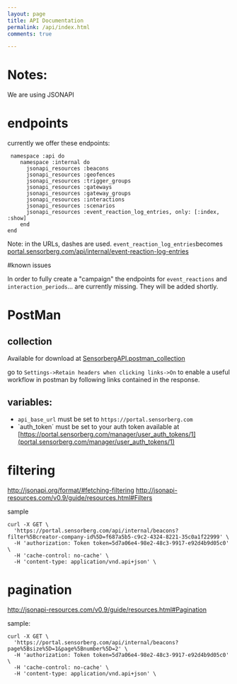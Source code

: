 ```yaml
---
layout: page
title: API Documentation
permalink: /api/index.html
comments: true

---
```


# Notes:
We are using JSONAPI

# endpoints

currently we offer these endpoints:

```
 namespace :api do
    namespace :internal do
      jsonapi_resources :beacons
      jsonapi_resources :geofences
      jsonapi_resources :trigger_groups
      jsonapi_resources :gateways
      jsonapi_resources :gateway_groups
      jsonapi_resources :interactions
      jsonapi_resources :scenarios
      jsonapi_resources :event_reaction_log_entries, only: [:index, :show]
    end
end
```

Note: in the URLs, dashes are used. `event_reaction_log_entries`becomes [portal.sensorberg.com/api/internal/event-reaction-log-entries](https://portal.sensorberg.com/api/internal/event-reaction-log-entries)

#known issues

In order to fully create a "campaign" the endpoints for `event_reactions` and `interaction_periods`... are currently missing. They will be added shortly.

# PostMan 

## collection
Available for download at [SensorbergAPI.postman_collection](SensorbergAPI.postman_collection)

go to `Settings->Retain headers when clicking links->On` to enable a useful workflow in postman by following links contained in the response.

## variables:
* `api_base_url` must be set to `https://portal.sensorberg.com`
* `auth_token´ must be set to your auth token available at [https://portal.sensorberg.com/manager/user_auth_tokens/1](portal.sensorberg.com/manager/user_auth_tokens/1)

# filtering
http://jsonapi.org/format/#fetching-filtering
http://jsonapi-resources.com/v0.9/guide/resources.html#Filters

sample

```
curl -X GET \
  'https://portal.sensorberg.com/api/internal/beacons?filter%5Bcreator-company-id%5D=f687a5b5-c9c2-4324-8221-35c0a1f22999' \
  -H 'authorization: Token token=5d7a06e4-98e2-48c3-9917-e92d4b9d05c0' \
  -H 'cache-control: no-cache' \
  -H 'content-type: application/vnd.api+json' \
```

# pagination
http://jsonapi-resources.com/v0.9/guide/resources.html#Pagination


sample:

```
curl -X GET \
  'https://portal.sensorberg.com/api/internal/beacons?page%5Bsize%5D=1&page%5Bnumber%5D=2' \
  -H 'authorization: Token token=5d7a06e4-98e2-48c3-9917-e92d4b9d05c0' \
  -H 'cache-control: no-cache' \
  -H 'content-type: application/vnd.api+json' \
```